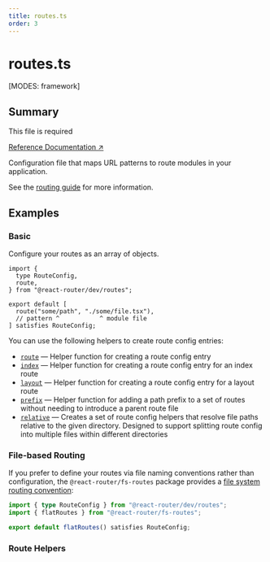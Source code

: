 ```yaml
---
title: routes.ts
order: 3
---
```


# routes.ts

[MODES: framework]

## Summary

<docs-info>
This file is required
</docs-info>

[Reference Documentation ↗](https://api.reactrouter.com/v7/interfaces/_react_router_dev.routes.RouteConfigEntry.html)

Configuration file that maps URL patterns to route modules in your application.

See the [routing guide][routing] for more information.

## Examples

### Basic

Configure your routes as an array of objects.

```tsx filename=app/routes.ts
import {
  type RouteConfig,
  route,
} from "@react-router/dev/routes";

export default [
  route("some/path", "./some/file.tsx"),
  // pattern ^           ^ module file
] satisfies RouteConfig;
```

You can use the following helpers to create route config entries:

- [`route`][route] — Helper function for creating a route config entry
- [`index`][index] — Helper function for creating a route config entry for an index route
- [`layout`][layout] — Helper function for creating a route config entry for a layout route
- [`prefix`][prefix] — Helper function for adding a path prefix to a set of routes without needing to introduce a parent route file
- [`relative`][relative] — Creates a set of route config helpers that resolve file paths relative to the given directory. Designed to support splitting route config into multiple files within different directories

### File-based Routing

If you prefer to define your routes via file naming conventions rather than configuration, the `@react-router/fs-routes` package provides a [file system routing convention][file-route-conventions]:

```ts filename=app/routes.ts
import { type RouteConfig } from "@react-router/dev/routes";
import { flatRoutes } from "@react-router/fs-routes";

export default flatRoutes() satisfies RouteConfig;
```

### Route Helpers

[routing]: ../../start/framework/routing
[route]: https://api.reactrouter.com/dev/functions/_react_router_dev.routes.route.html
[index]: https://api.reactrouter.com/dev/functions/_react_router_dev.routes.index.html
[layout]: https://api.reactrouter.com/dev/functions/_react_router_dev.routes.layout.html
[prefix]: https://api.reactrouter.com/dev/functions/_react_router_dev.routes.prefix.html
[relative]: https://api.reactrouter.com/dev/functions/_react_router_dev.routes.relative.html
[file-route-conventions]: ../../how-to/file-route-conventions

